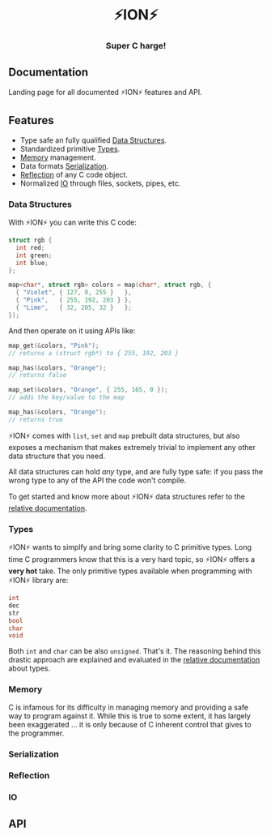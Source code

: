 <div align="center">
  <h1>⚡️ION⚡️</h1>
  <h3>Super C harge!</h3>
</div>

## Documentation

Landing page for all documented ⚡️ION⚡️ features and API.

## Features

- Type safe an fully qualified [Data Structures](#data-structures).
- Standardized primitive [Types](#types).
- [Memory](#memory) management.
- Data formats [Serialization](#serialization).
- [Reflection](#reflection) of any C code object.
- Normalized [IO](#io) through files, sockets, pipes, etc.

### Data Structures

With ⚡️ION⚡️ you can write this C code:

```c
struct rgb {
  int red;
  int green;
  int blue;
};

map<char*, struct rgb> colors = map(char*, struct rgb, {
  { "Violet", { 127, 0, 255 }   },
  { "Pink",   { 255, 192, 203 } },
  { "Lime",   { 32, 205, 32 }   };
});
```

And then operate on it using APIs like:

```c
map_get(&colors, "Pink");
// returns a (struct rgb*) to { 255, 192, 203 }

map_has(&colors, "Orange");
// returns false

map_set(&colors, "Orange", { 255, 165, 0 });
// adds the key/value to the map

map_has(&colors, "Orange");
// returns true
```

⚡️ION⚡️ comes with `list`, `set` and `map` prebuilt data structures, but also exposes
a mechanism that makes extremely trivial to implement any other data structure that you
need.

All data structures can hold *any* type, and are fully type safe: if you pass the wrong
type to any of the API the code won't compile.

To get started and know more about ⚡️ION⚡️ data structures refer to the [relative
documentation](data_structures.md).

### Types

⚡️ION⚡️ wants to simplfy and bring some clarity to C primitive types. Long time C
programmers know that this is a very hard topic, so ⚡️ION⚡️ offers a **very hot** take.
The only primitive types available when programming with ⚡️ION⚡️ library are:

```c
int
dec
str
bool
char
void
```

Both `int` and `char` can be also `unsigned`. That's it.
The reasoning behind this drastic approach are explained and evaluated in the [relative
documentation](types.md) about types.

### Memory

C is infamous for its difficulty in managing memory and providing a safe way to program
against it. While this is true to some extent, it has largely been exaggerated ...
it is only because of C inherent control that gives to the programmer.

### Serialization

### Reflection

### IO

## API
